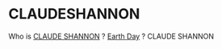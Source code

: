 # CLAUDESHANNON
Who is <a href="hhttp://quotes.hbdtoyou.com/who-is-claude-shannon-bios-photos/">CLAUDE SHANNON</a> ?
<a href="http://quotes.hbdtoyou.com/earth-day-doodle-22-april-2016/">Earth Day</a> ?
CLAUDE SHANNON
